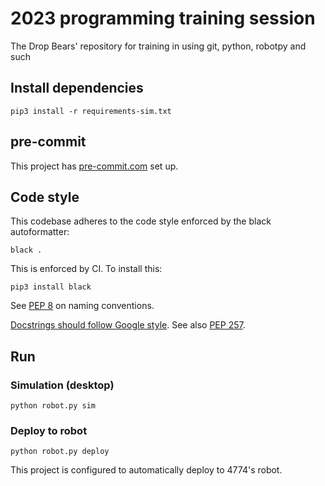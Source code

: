 # 2023 programming training session

The Drop Bears' repository for training in using git, python, robotpy and such

## Install dependencies

	pip3 install -r requirements-sim.txt

## pre-commit

This project has [pre-commit.com](https://pre-commit.com) set up.

## Code style

This codebase adheres to the code style enforced by the black autoformatter:

    black .

This is enforced by CI. To install this:

    pip3 install black

See [PEP 8](https://www.python.org/dev/peps/pep-0008/) on naming conventions.

[Docstrings should follow Google style](https://google.github.io/styleguide/pyguide.html#383-functions-and-methods).
See also [PEP 257](https://www.python.org/dev/peps/pep-0257/).

## Run

### Simulation (desktop)

    python robot.py sim

### Deploy to robot

    python robot.py deploy

This project is configured to automatically deploy to 4774's robot.